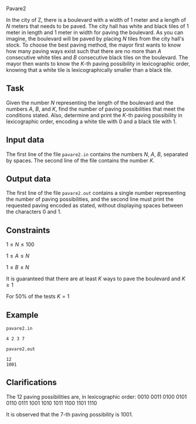 Pavare2

In the city of Z, there is a boulevard with a width of $1$ meter and a length of $N$ meters that needs to be paved. The city hall has white and black tiles of $1$ meter in length and $1$ meter in width for paving the boulevard. As you can imagine, the boulevard will be paved by placing $N$ tiles from the city hall's stock. To choose the best paving method, the mayor first wants to know how many paving ways exist such that there are no more than $A$ consecutive white tiles and $B$ consecutive black tiles on the boulevard. The mayor then wants to know the $K$-th paving possibility in lexicographic order, knowing that a white tile is lexicographically smaller than a black tile.

## Task

Given the number $N$ representing the length of the boulevard and the numbers $A$, $B$, and $K$, find the number of paving possibilities that meet the conditions stated. Also, determine and print the $K$-th paving possibility in lexicographic order, encoding a white tile with $0$ and a black tile with $1$.

## Input data

The first line of the file `pavare2.in` contains the numbers $N$, $A$, $B$, separated by spaces. The second line of the file contains the number $K$.

## Output data

The first line of the file `pavare2.out` contains a single number representing the number of paving possibilities, and the second line must print the requested paving encoded as stated, without displaying spaces between the characters $0$ and $1$.

## Constraints

$1 \leq N \leq 100$

$1 \leq A \leq N$

$1 \leq B \leq N$

It is guaranteed that there are at least $K$ ways to pave the boulevard and $K \geq 1$

For $50\%$ of the tests $K = 1$

## Example

`pavare2.in`

```
4 2 3 7
```

`pavare2.out`

```
12
1001
```

## Clarifications

The $12$ paving possibilities are, in lexicographic order:
$0010$ 
$0011$ 
$0100$ 
$0101$ 
$0110$ 
$0111$ 
$1001$ 
$1010$ 
$1011$ 
$1100$ 
$1101$ 
$1110$

It is observed that the $7$-th paving possibility is $1001$.